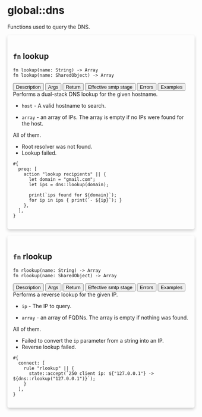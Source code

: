 # global::dns

Functions used to query the DNS.


<div markdown="span" style='box-shadow: 0 4px 8px 0 rgba(0,0,0,0.2); padding: 15px; border-radius: 5px;'>

<h2 class="func-name"> <code>fn</code> lookup </h2>

```rust,ignore
fn lookup(name: String) -> Array
fn lookup(name: SharedObject) -> Array
```

<div class="tab">
    <button
    group="lookup"
    id="link-lookup-description"
    class="tablinks active"
    onclick="openTab(event, 'lookup', 'description')">
        Description
    </button>
    <button
    group="lookup"
    id="link-lookup-Args"
    class="tablinks"
    onclick="openTab(event, 'lookup', 'Args')">
        Args
    </button>
    <button
    group="lookup"
    id="link-lookup-Return"
    class="tablinks"
    onclick="openTab(event, 'lookup', 'Return')">
        Return
    </button>
    <button
    group="lookup"
    id="link-lookup-Effective smtp stage"
    class="tablinks"
    onclick="openTab(event, 'lookup', 'Effective smtp stage')">
        Effective smtp stage
    </button>
    <button
    group="lookup"
    id="link-lookup-Errors"
    class="tablinks"
    onclick="openTab(event, 'lookup', 'Errors')">
        Errors
    </button>
    <button
    group="lookup"
    id="link-lookup-Examples"
    class="tablinks"
    onclick="openTab(event, 'lookup', 'Examples')">
        Examples
    </button></div>

<div group="lookup" id="lookup-description" style="display: block;" markdown="span" class="tabcontent">
Performs a dual-stack DNS lookup for the given hostname.


</div>

<div group="lookup" id="lookup-Args" class="tabcontent">

* `host` - A valid hostname to search.


</div>

<div group="lookup" id="lookup-Return" class="tabcontent">

* `array` - an array of IPs. The array is empty if no IPs were found for the host.


</div>

<div group="lookup" id="lookup-Effective smtp stage" class="tabcontent">

All of them.


</div>

<div group="lookup" id="lookup-Errors" class="tabcontent">

* Root resolver was not found.
* Lookup failed.


</div>

<div group="lookup" id="lookup-Examples" class="tabcontent">

```
#{
  preq: [
    action "lookup recipients" || {
      let domain = "gmail.com";
      let ips = dns::lookup(domain);

      print(`ips found for ${domain}`);
      for ip in ips { print(`- ${ip}`); }
    },
  ],
}
```
</div>

</div>
</br>

<div markdown="span" style='box-shadow: 0 4px 8px 0 rgba(0,0,0,0.2); padding: 15px; border-radius: 5px;'>

<h2 class="func-name"> <code>fn</code> rlookup </h2>

```rust,ignore
fn rlookup(name: String) -> Array
fn rlookup(name: SharedObject) -> Array
```

<div class="tab">
    <button
    group="rlookup"
    id="link-rlookup-description"
    class="tablinks active"
    onclick="openTab(event, 'rlookup', 'description')">
        Description
    </button>
    <button
    group="rlookup"
    id="link-rlookup-Args"
    class="tablinks"
    onclick="openTab(event, 'rlookup', 'Args')">
        Args
    </button>
    <button
    group="rlookup"
    id="link-rlookup-Return"
    class="tablinks"
    onclick="openTab(event, 'rlookup', 'Return')">
        Return
    </button>
    <button
    group="rlookup"
    id="link-rlookup-Effective smtp stage"
    class="tablinks"
    onclick="openTab(event, 'rlookup', 'Effective smtp stage')">
        Effective smtp stage
    </button>
    <button
    group="rlookup"
    id="link-rlookup-Errors"
    class="tablinks"
    onclick="openTab(event, 'rlookup', 'Errors')">
        Errors
    </button>
    <button
    group="rlookup"
    id="link-rlookup-Examples"
    class="tablinks"
    onclick="openTab(event, 'rlookup', 'Examples')">
        Examples
    </button></div>

<div group="rlookup" id="rlookup-description" style="display: block;" markdown="span" class="tabcontent">
Performs a reverse lookup for the given IP.


</div>

<div group="rlookup" id="rlookup-Args" class="tabcontent">

* `ip` - The IP to query.


</div>

<div group="rlookup" id="rlookup-Return" class="tabcontent">

* `array` - an array of FQDNs. The array is empty if nothing was found.


</div>

<div group="rlookup" id="rlookup-Effective smtp stage" class="tabcontent">

All of them.


</div>

<div group="rlookup" id="rlookup-Errors" class="tabcontent">

* Failed to convert the `ip` parameter from a string into an IP.
* Reverse lookup failed.


</div>

<div group="rlookup" id="rlookup-Examples" class="tabcontent">

```
#{
  connect: [
    rule "rlookup" || {
      state::accept(`250 client ip: ${"127.0.0.1"} -> ${dns::rlookup("127.0.0.1")}`);
    }
  ],
}
```
</div>

</div>
</br>
